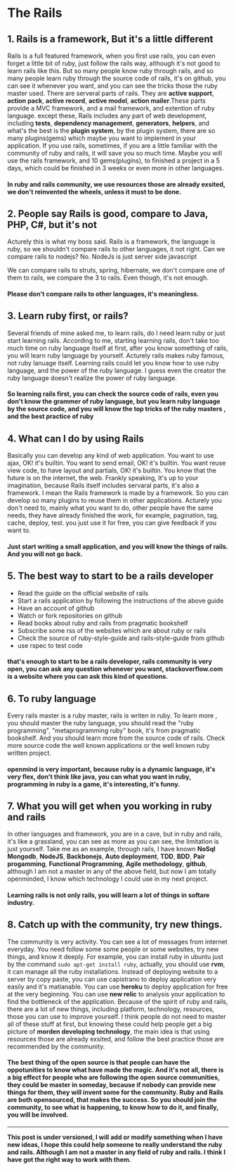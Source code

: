 # The Rails

## 1. Rails is a framework, But it's a little different

Rails is a full featured framework, when you first use rails, you can even forget a little bit of ruby, just follow the rails way, although it's not good to learn rails like this. But so many people know ruby through rails, and so many people learn ruby through the source code of rails, it's on github, you can see it whenever you want, and you can see the tricks those the ruby master used. There are serveral parts of rails. They are **active support**, **action pack**, **active record**, **active model**, **action mailer**.These parts provide a MVC framework, and a mail framework, and extention of ruby language. except these, Rails includes any part of web development, including **tests**, **dependency management**, **generators**, **helpers**, and what's the best is the **plugin system**, by the plugin system, there are so many plugins(gems) which maybe you want to implement in your application. If you use rails, sometimes, if you are a little familiar with the community of ruby and rails, it will save you so much time. Maybe you will use the rails framework, and 10 gems(plugins), to finished a project in a 5 days, which could be finished in 3 weeks or even more in other languages. 

#### In ruby and rails community, we use resources those are already exsited, we don't reinvented the wheels, unless it must to be done.

## 2. People say Rails is good, compare to Java, PHP, C#, but it's not

Acturely this is what my boss said. Rails is a framework, the language is ruby, so we shouldn't compare rails to other languages, it not right. Can we compare rails to nodejs? No. NodeJs is just server side javascript

We can compare rails to struts, spring, hibernate, we don't compare one of them to rails, we compare the 3 to rails. Even though, it's not enough.

#### Please don't compare rails to other languages, it's meaningless.

## 3. Learn ruby first, or rails?

Several friends of mine asked me, to learn rails, do I need learn ruby or just start learning rails. According to me, starting learning rails, don't take too much time on ruby language itself at first, after you know something of rails, you will learn ruby language by yourself. Acturely rails makes ruby famous, not ruby lanuage itself. Learning rails could let you know how to use ruby language, and the power of the ruby language. I guess even the creator the ruby language doesn't realize the power of ruby language. 

#### So learning rails first, you can check the source code of rails, even you don't know the grammer of ruby language, but you learn ruby language by the source code, and you will know the top tricks of the ruby masters , and the best practice of ruby

## 4. What can I do by using Rails

Basically you can develop any kind of web application. You want to use ajax, OK! it's builtin. You want to send email, OK! it's builtin. You want reuse view code, to have layout and partials, OK! it's builtin. You know that the future is on the internet, the web. Frankly speaking, It's up to your imagination, because Rails itself includes servaral parts, it's also a framework. I mean the Rails framework is made by a framework. So you can develop so many plugins to reuse them in other applications. Acturely you don't need to, mainly what you want to do, other people have the same needs, they have already finished the work, for example, pagination, tag, cache, deploy, test. you just use it for free, you can give feedback if you want to.

#### Just start writing a small application, and you will know the things of rails. And you will not go back.

## 5. The best way to start to be a rails developer

* Read the guide on the official website of rails
* Start a rails application by following the instructions of the above guide
* Have an account of github
* Watch or fork repositories on github
* Read books about ruby and rails from pragmatic bookshelf
* Subscribe some rss of the websites which are about ruby or rails 
* Check the source of ruby-style-guide and rails-style-guide from github
* use rspec to test code

#### that's enough to start to be a rails developer, rails community is very open, you can ask any question whenever you want, stackoverflow.com is a website where you can ask this kind of questions.

## 6. To ruby language

Every rails master is a ruby master, rails is writen in ruby. To learn more , you should master the ruby language, you should read the "ruby programming", "metaprogramming ruby" book, it's from pragmatic bookshelf. And you should learn more from the source code of rails. Check more source code the well known applications or the well known ruby written project.

#### openmind is very important, because ruby is a dynamic language, it's very flex, don't think like java, you can what you want in ruby, programming in ruby is a game, it's interesting, it's funny.

## 7. What you will get when you working in ruby and rails

In other languages and framework, you are in a cave, but in ruby and rails, it's like a grassland, you can see as more as you can see, the limitation is just yourself. Take me as an example, through rails, I have known **NoSql Mongodb**, **NodeJS**, **Backbonejs**, **Auto deployment**, **TDD**, **BDD**, **Pair progamming**, **Functional Programming**, **Agile methodology**, **github**, although I am not a master in any of the above field, but now I am totally openminded, I know which technology I could use in my next project.

#### Learning rails is not only rails, you will learn a lot of things in softare industry.

## 8. Catch up with the community, try new things.

The community is very activity. You can see a lot of messages from internet everyday. You need follow some some people or some websites, try new things, and know it deeply. For example, you can install ruby in ubuntu just by the command `sudo apt-get install ruby`, actually, you should use **rvm**, it can manage all the ruby installations. Instead of deploying website to a server by copy paste, you can use capistrano to deploy application very easily and it's matianable. You can use **heroku** to deploy application for free at the very beginning. You can use **new relic** to analysis your application to find the bottleneck of the application. Because of the spirit of ruby and rails, there are a lot of new things, including platform, technology, resources, those you can use to improve yourself. I think people do not need to master all of these stuff at first, but knowing these could help people get a big picture of **morden developing technology**, the main idea is that using resources those are already exsited, and follow the best practice those are recommended by the community.

#### The best thing of the open source is that people can have the oppotunities to know what have made the magic. And it's not all, there is a big effect for people who are following the open source communities, they could be master in someday, because if nobody can provide new things for them, they will invent some for the community. Ruby and Rails are both opensourced, that makes the success. So you should join the community, to see what is happening, to know how to do it, and finally, you will be involved.  

-------------------------------------------------------------------

**This post is under versioned, I will add or modify something when I have new ideas, I hope this could help someone to really understand the ruby and rails. Although I am not a master in any field of ruby and rails. I think I have got the right way to work with them.**